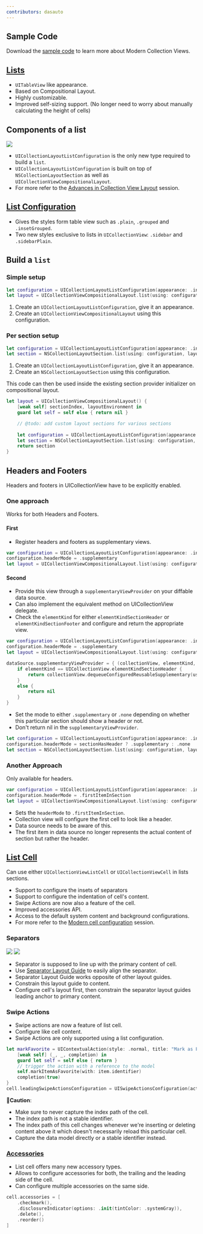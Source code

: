 ```yaml
---
contributors: dasauto
---
```

## Sample Code
Download the [sample code](https://developer.apple.com/documentation/uikit/views_and_controls/collection_views/implementing_modern_collection_views) to learn more about Modern Collection Views.

## [Lists](https://developer.apple.com/documentation/uikit/uicollectionviewcompositionallayout)

* `UITableView` like appearance.
* Based on Compositional Layout.
* Highly customizable.
* Improved self-sizing support. (No longer need to worry about manually calculating the height of cells)

## Components of a list
![][components_list]

* `UICollectionLayoutListConfiguration` is the only new type required to build a `list`.
* `UICollectionLayoutListConfiguration` is built on top of `NSCollectionLayoutSection` as well as `UICollectionViewCompositionalLayout`.
* For more refer to the [Advances in Collection View Layout](../../wwdc19/215) session.

## [List Configuration](https://developer.apple.com/documentation/uikit/uicollectionlayoutlistconfiguration)
* Gives the styles form table view such as `.plain`, `.grouped` and `.insetGrouped`.
* Two new styles exclusive to lists in `UICollectionView`: `.sidebar` and `.sidebarPlain`.

## Build a `list`
### Simple setup
```swift
let configuration = UICollectionLayoutListConfiguration(appearance: .insetGrouped)
let layout = UICollectionViewCompositionalLayout.list(using: configuration)
```

1. Create an `UICollectionLayoutListConfiguration`, give it an appearance.
2. Create an `UICollectionViewCompositionalLayout` using this configuration.

### Per section setup
```swift
let configuration = UICollectionLayoutListConfiguration(appearance: .insetGrouped)
let section = NSCollectionLayoutSection.list(using: configuration, layoutEnvironment: layoutEnvironment)
```

1. Create an `UICollectionLayoutListConfiguration`, give it an appearance.
2. Create an `NSCollectionLayoutSection` using this configuration.

This code can then be used inside the existing section provider initializer on compositional layout.

```swift
let layout = UICollectionViewCompositionalLayout() {
    [weak self] sectionIndex, layoutEnvironment in
    guard let self = self else { return nil }

    // @todo: add custom layout sections for various sections
  
    let configuration = UICollectionLayoutListConfiguration(appearance: .insetGrouped)
    let section = NSCollectionLayoutSection.list(using: configuration, layoutEnvironment: layoutEnvironment)
    return section
}
``` 

## Headers and Footers
Headers and footers in UICollectionView have to be explicitly enabled.

### One approach
Works for both Headers and Footers.

#### First
* Register headers and footers as supplementary views.

```swift
var configuration = UICollectionLayoutListConfiguration(appearance: .insetGrouped)
configuration.headerMode = .supplementary
let layout = UICollectionViewCompositionalLayout.list(using: configuration)
```

#### Second
* Provide this view through a `supplementaryViewProvider` on your diffable data source.
*  Can also implement the equivalent method on UICollectionView delegate.
* Check the `elementKind` for either `elementKindSectionHeader` or `elementKindSectionFooter` and configure and return the appropriate view.

```swift
var configuration = UICollectionLayoutListConfiguration(appearance: .insetGrouped)
configuration.headerMode = .supplementary
let layout = UICollectionViewCompositionalLayout.list(using: configuration)

dataSource.supplementaryViewProvider = { (collectionView, elementKind, indexPath) in
    if elementKind == UICollectionView.elementKindSectionHeader {
        return collectionView.dequeueConfiguredReusableSupplementary(using: header, for: indexPath)
    }
    else {
        return nil
    }
}

```
* Set the mode to either `.supplementary` or `.none` depending on whether this particular section should show a header or not. 
* Don't return nil in the `supplementaryViewProvider`.

```swift
let configuration = UICollectionLayoutListConfiguration(appearance: .insetGrouped)
configuration.headerMode = sectionHasHeader ? .supplementary : .none
let section = NSCollectionLayoutSection.list(using: configuration, layoutEnvironment: layoutEnvironment)
```

### Another Approach
Only available for headers.

```swift
var configuration = UICollectionLayoutListConfiguration(appearance: .insetGrouped)
configuration.headerMode = .firstItemInSection
let layout = UICollectionViewCompositionalLayout.list(using: configuration)
```
* Sets the `headerMode` to `.firstItemInSection`. 
* Collection view will configure the first cell to look like a header.
* Data source needs to be aware of this.
* The first item in data source no longer represents the actual content of section but rather the header.

## [List Cell](https://developer.apple.com/documentation/uikit/uicollectionviewlistcell)
Can use either `UICollectionViewListCell` or `UICollectionViewCell` in lists sections.

* Support to configure the insets of separators
* Support to configure the indentation of cell's content.
* Swipe Actions are now also a feature of the cell.
* Improved accessories API.
* Access to the default system content and background configurations.
* For more refer to the [Modern cell configuration](https://developer.apple.com/videos/play/wwdc2020/10027) session.

### Separators
![][wrong_separator]
![][right_separator]

* Separator is supposed to line up with the primary content of cell.
* Use [Separator Layout Guide](https://developer.apple.com/documentation/uikit/uicollectionviewlistcell/3601206-separatorlayoutguide) to easily align the separator.
* Separator Layout Guide works opposite of other layout guides. 
* Constrain this layout guide to content.
* Configure cell's layout first, then constrain the separator layout guides leading anchor to primary content.

### Swipe Actions

* Swipe actions are now a feature of list cell.
* Configure like cell content.
* Swipe Actions are only supported using a list configuration.

```swift
let markFavorite = UIContextualAction(style: .normal, title: "Mark as Favorite") {
	[weak self] (_, _, completion) in
	guard let self = self else { return }
	// trigger the action with a reference to the model
	self.markItemAsFavorite(with: item.identifier)
	completion(true)
}
cell.leadingSwipeActionsConfiguration = UISwipeActionsConfiguration(actions: [markFavorite])

```
🚨**Caution**:

* Make sure to never capture the index path of the cell.
* The index path is not a stable identifier.
* The index path of this cell changes whenever we're inserting or deleting content above it which doesn't necessarily reload this particular cell.
* Capture the data model directly or a stable identifier instead.

### [Accessories](https://developer.apple.com/documentation/uikit/uicollectionviewlistcell/3601206-separatorlayoutguide)

* List cell offers many new accessory types.
* Allows to configure accessories for both, the trailing and the leading side of the cell.
* Can configure multiple accessories on the same side.

```swift                                                   
cell.accessories = [ 
    .checkmark(), 
    .disclosureIndicator(options: .init(tintColor: .systemGray)), 
    .delete(),
    .reorder() 
]
```

[components_list]: ../../../images/notes/wwdc20/10026/components_list.png
[wrong_separator]: ../../../images/notes/wwdc20/10026/wrong_separator.png
[right_separator]: ../../../images/notes/wwdc20/10026/right_separator.png
